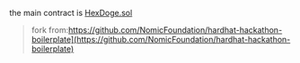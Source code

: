 the main contract is [HexDoge.sol](./contracts/HexDoge.sol)

> fork from:https://github.com/NomicFoundation/hardhat-hackathon-boilerplate](https://github.com/NomicFoundation/hardhat-hackathon-boilerplate)
